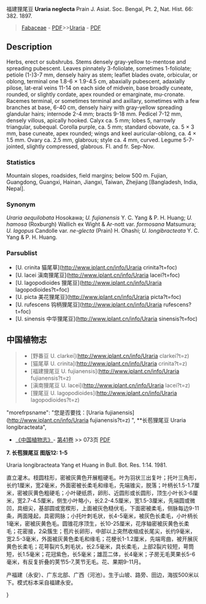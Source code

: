 福建狸尾豆 **Uraria neglecta** Prain J. Asiat. Soc. Bengal, Pt. 2, Nat. Hist. 66: 382. 1897.

> [Fabaceae](http://www.iplant.cn/info/Fabaceae?t=foc) - [PDF](http://www.iplant.cn/foc/pdf/Fabaceae.pdf)>>[Uraria](http://www.iplant.cn/info/Uraria?t=foc) - [PDF](http://www.iplant.cn/foc/pdf/Uraria.pdf)

## Description

Herbs, erect or subshrubs. Stems densely gray-yellow to-mentose and spreading pubescent. Leaves pinnately 3-foliolate, sometimes 1-foliolate; petiole (1-)3-7 mm, densely hairy as stem; leaflet blades ovate, orbicular, or oblong, terminal one 1.8-6 × 1.9-4.5 cm, abaxially pubescent, adaxially pilose, lat-eral veins 11-14 on each side of midvein, base broadly cuneate, rounded, or slightly cordate, apex rounded or emarginate, mu-cronate. Racemes terminal, or sometimes terminal and axillary, sometimes with a few branches at base, 6-40 cm, densely hairy with gray-yellow spreading glandular hairs; internode 2-4 mm; bracts 9-18 mm. Pedicel 7-12 mm, densely villous, apically hooked. Calyx ca. 5 mm; lobes 5, narrowly triangular, subequal. Corolla purple, ca. 5 mm; standard obovate, ca. 5 × 3 mm, base cuneate, apex rounded; wings and keel auricular-oblong, ca. 4 × 1.5 mm. Ovary ca. 2.5 mm, glabrous; style ca. 4 mm, curved. Legume 5-7-jointed, slightly compressed, glabrous. Fl. and fr. Sep-Nov.

### Statistics
Mountain slopes, roadsides, field margins; below 500 m. Fujian, Guangdong, Guangxi, Hainan, Jiangxi, Taiwan, Zhejiang [Bangladesh, India, Nepal].

### Synonym
*Uraria aequilobata* Hosokawa; *U. fujianensis* Y. C. Yang & P. H. Huang; *U. hamosa* (Roxburgh) Wallich ex Wight & Ar-nott var. *formosana* Matsumura; *U. lagopus* Candolle var. *ne-glecta* (Prain) H. Ohashi; *U. longibracteata* Y. C. Yang & P. H. Huang.

### Parsublist

* [U.  crinita  猫尾草](http://www.iplant.cn/info/Uraria crinita?t=foc)
* [U.  lacei  滇南狸尾豆](http://www.iplant.cn/info/Uraria lacei?t=foc)
* [U.  lagopodioides  狸尾豆](http://www.iplant.cn/info/Uraria lagopodioides?t=foc)
* [U.  picta  美花狸尾豆](http://www.iplant.cn/info/Uraria picta?t=foc)
* [U.  rufescens  钩柄狸尾豆](http://www.iplant.cn/info/Uraria rufescens?t=foc)
* [U.  sinensis  中华狸尾豆](http://www.iplant.cn/info/Uraria sinensis?t=foc)


## 中国植物志

> * [野番豆  U.  clarkei](http://www.iplant.cn/info/Uraria clarkei?t=z)
> * [猫尾草  U.  crinita](http://www.iplant.cn/info/Uraria crinita?t=z)
> * [福建狸尾豆  U.  fujianensis](http://www.iplant.cn/info/Uraria fujianensis?t=z)
> * [滇南狸尾豆  U.  lacei](http://www.iplant.cn/info/Uraria lacei?t=z)
> * [狸尾豆  U.  lagopodioides](http://www.iplant.cn/info/Uraria lagopodioides?t=z)

  "morefrpsname": "您是否要找：<span class='spantxt'>[Uraria fujianensis](http://www.iplant.cn/info/Uraria fujianensis?t=z)  ",
**长苞狸尾豆 Uraria longibracteata",

* [《中国植物志》](http://www.iplant.cn/frps)- [第41卷](http://www.iplant.cn/frps/vol/41) >> 073页 [PDF](http://www.iplant.cn/frps/pdf/41/073.PDF)


**7. 长苞狸尾豆 图版12: 1-5**

Uraria longibracteata Yang et Huang in Bull. Bot. Res. 1:14. 1981.

直立灌木。枝圆柱形，密被灰黄色开展粗硬毛。叶为羽状三出复叶；托叶三角形，长约1厘米，宽2毫米，外面密被长柔毛和缘毛，先端锥尖，脱落；叶柄长1.5-1.7厘米，密被灰黄色粗硬毛；小叶硬纸质，卵形、近圆形或长圆形，顶生小叶长3-6厘米，宽2.7-4.5厘米，侧生小叶略小，长2.2-4.5厘米，宽1.5-3厘米，先端圆或微凹，具细尖，基部圆或宽楔形，上面被灰色糙伏毛，下面密被柔毛，侧脉每边9-11条，两面隆起，具密网脉；小托叶刺毛状，长4-5毫米，被灰色长柔毛，小叶柄长1毫米，密被灰黄色毛。圆锥花序顶生，长10-25厘米，花序轴密被灰黄色长柔毛；花密接，2朵簇生；苞片长卵形，中部以上突然收缩成长尾尖，长约9毫米，宽2.5-3毫米，外面被灰黄色柔毛和缘毛；花梗长1-1.2厘米，先端弯曲，被开展灰黄色长柔毛；花萼裂片5,刺毛状，长2.5毫米，具长柔毛，上部2裂片较短，萼筒短，长1.5毫米；花冠紫色，长5毫米；雄蕊二体，长4毫米；子房无毛荚果长5-6毫米，有反复折叠的荚节5-7,荚节无毛。花、果期9-11月。

产福建（永安）、广东北部、广西（河池）。生于山坡、路旁、田边，海拔500米以下。模式标本采自福建永安。

}